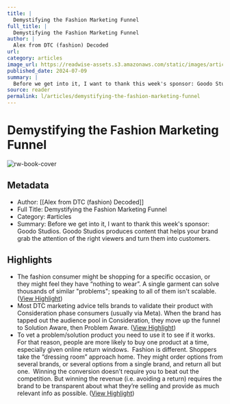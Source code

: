 ```yaml
---
title: |
  Demystifying the Fashion Marketing Funnel
full_title: |
  Demystifying the Fashion Marketing Funnel
author: |
  Alex from DTC (fashion) Decoded
url: 
category: articles
image_url: https://readwise-assets.s3.amazonaws.com/static/images/article1.be68295a7e40.png
published_date: 2024-07-09
summary: |
  Before we get into it, I want to thank this week's sponsor: Goodo Studios. Goodo Studios produces content that helps your brand grab the attention of the right viewers and turn them into customers.
source: reader
permalink: l/articles/demystifying-the-fashion-marketing-funnel
---
```

# Demystifying the Fashion Marketing Funnel

![rw-book-cover](https://readwise-assets.s3.amazonaws.com/static/images/article1.be68295a7e40.png)

## Metadata
- Author: [[Alex from DTC (fashion) Decoded]]
- Full Title: Demystifying the Fashion Marketing Funnel
- Category: #articles
- Summary: Before we get into it, I want to thank this week's sponsor: Goodo Studios. Goodo Studios produces content that helps your brand grab the attention of the right viewers and turn them into customers.

## Highlights
- The fashion consumer might be shopping for a specific occasion, or they might feel they have “nothing to wear”. A single garment can solve thousands of similar "problems"; speaking to all of them isn't scalable. ([View Highlight](https://read.readwise.io/read/01j2dyy9qh3rhn64stxawwd4jh))
- Most DTC marketing advice tells brands to validate their product with Consideration phase consumers (usually via Meta). When the brand has tapped out the audience pool in Consideration, they move up the funnel to Solution Aware, then Problem Aware. ([View Highlight](https://read.readwise.io/read/01j2dyyvf0zqj9kp5rj76fg9nz))
- To vet a problem/solution product you need to use it to see if it works. For that reason, people are more likely to buy one product at a time, especially given online return windows.
  ​
  Fashion is different. Shoppers take the “dressing room” approach home. They might order options from several brands, or several options from a single brand, and return all but one.
  ​
  Winning the conversion doesn’t require you to beat out the competition. But winning the revenue (i.e. avoiding a return) requires the brand to be transparent about what they’re selling and provide as much relevant info as possible. ([View Highlight](https://read.readwise.io/read/01j2dz2bj20qnm1ksea6kc3jge))


